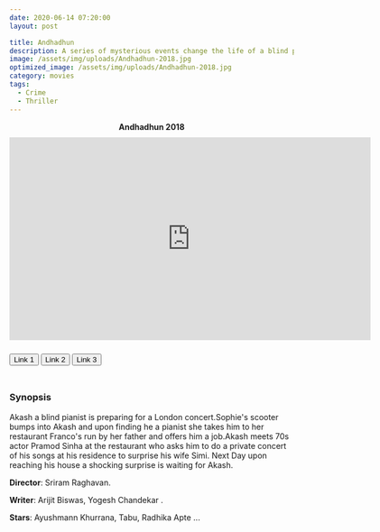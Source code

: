 ```yaml
---
date: 2020-06-14 07:20:00
layout: post

title: Andhadhun
description: A series of mysterious events change the life of a blind pianist, who must now report a crime that he should technically know nothing of.
image: /assets/img/uploads/Andhadhun-2018.jpg
optimized_image: /assets/img/uploads/Andhadhun-2018.jpg
category: movies
tags:
  - Crime
  - Thriller
---
```

<link rel="stylesheet" type="text/css" href="/assets/css/player.css">

<div class="title-movie" style='text-align: center; font-weight: bold;'> Andhadhun 2018 </div>

<div style='width:100%; height:10px; position:relative; margin-left: auto; margin-right: auto; overflow: hidden;'></div>

<div class="video-wrapper">
<iframe id="myframe" scrolling="no" allowfullscreen="" frameborder="0"  height="360"
src="https://playhydrax.com/?v=evaTIojiQQ&sub=https://movies.xtapo.com/assets/sub/Andhadhun.2018.srt&sub-lang=English" width="640"></iframe>
</div>

<div style='width:100%; height:10px; position:relative; margin-left: auto; margin-right: auto; overflow: hidden;'></div>

<button class="button_link" onclick="link_1()">Link 1</button>
<button class="button_link" onclick="link_2()">Link 2</button>
<button class="button_link" onclick="link_3()">Link 3</button>

<div style='width:100%; height:10px; position:relative; margin-left: auto; margin-right: auto; overflow: hidden;'></div>

<script>
 var link1 = "https://playhydrax.com/?v=evaTIojiQQ&sub=https://movies.xtapo.com/assets/sub/Andhadhun.2018.srt&sub-lang=English"
 var link2 = "https://www.fembed.com/v/qyr1xaexg5q8zn0"
 var link3 = "https://gdriveplayer.me/embed2.php?link=w0kvoQKAhFXJ0tcvsOpKSA7SqoMD4Zsdz87wud5q57a6e%252FcT%252BzDIT%252BMXADWLjzh%252F0oq8IwM158XT%252FqY%252F3WkUgh92mXrZJuOehtR%252FGwl%252FmpOZOycB0uxX%252BPBMrnRfmPmf4xsv%252BcBDZp4qRH20eUYRc9Hna6TSLBjxPuwhvd6IYyNTB0PgcOHCfFeJImpWzZ4bC6KZfXotyXHHvcFMKz7%252FUOGPp4WY5NYhrH2lz50l2Ma4LdzlPPLj70MLVaOmQBHiE4A1wWU%252Bmrlvq1TLswzoVzEHCqeQuLObIdn7xq4oQJGQ%253D%253D"

 function link_1() {
 var x = document.getElementsByClassName("button_link");
 for (var i=0; i < x.length; i++)
 {x[i].classList.remove("button_link_clicked")}
 x[0].classList.add("button_link_clicked");
 document.getElementById("myframe").src = link1;}

 function link_2() {
 var x = document.getElementsByClassName("button_link");
 for (var i=0; i < x.length; i++)
 {x[i].classList.remove("button_link_clicked")}
 x[1].classList.add("button_link_clicked");
 document.getElementById("myframe").src = link2;}

 function link_3() {
 var x = document.getElementsByClassName("button_link");
 for (var i=0; i < x.length; i++)
 {x[i].classList.remove("button_link_clicked")}
 x[2].classList.add("button_link_clicked");
 document.getElementById("myframe").src = link3;}
</script>


### Synopsis
Akash a blind pianist is preparing for a London concert.Sophie's scooter bumps into Akash and upon finding he a pianist she takes him to her restaurant Franco's run by her father and offers him a job.Akash meets 70s actor Pramod Sinha at the restaurant who asks him to do a private concert of his songs at his residence to surprise his wife Simi. Next Day upon reaching his house a shocking surprise is waiting for Akash.      

**Director**: Sriram Raghavan.  

**Writer**: Arijit Biswas, Yogesh Chandekar .   

**Stars**:  Ayushmann Khurrana, Tabu, Radhika Apte ...      
